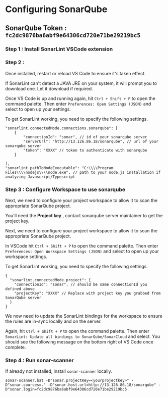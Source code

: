 # Configuring SonarQube

## SonarQube Token : `fc2dc9876ba6abf9e64306cd720e71be29219bc5`

### Step 1 : Install SonarLint VSCode extension

### Step 2 : 
Once installed, restart or reload VS Code to ensure it's taken effect.

If SonarLint can't detect a JAVA JRE on your system, it will prompt you to download one. Let it download if required.

Once VS Code is up and running again, hit `Ctrl + Shift + P` to open the command palette. Then enter `Preferences: Open Settings (JSON)` and select to open up your settings.

To get SonarLint working, you need to specify the following settings.

```
"sonarlint.connectedMode.connections.sonarqube": [
    { 
        "connectionId": "sonar", // id of your sonarqube server
        "serverUrl": "http://13.126.86.18/sonarqube", // url of your sonarqube server
        "token": "XXXX" // token to authenticate with sonarqube
    }

],
"sonarlint.pathToNodeExecutable": "C:\\\\Program Files\\\\nodejs\\\\node.exe", // path to your node.js installation if analyzing Javascript/Typescript
```


### Step 3 : Configure Workspace to use sonarqube

Next, we need to configure your project workspace to allow it to scan the appropriate SonarQube project.

You'll need the **Project key** , contact sonarqube server maintainer to get the project key.

Next, we need to configure your project workspace to allow it to scan the appropriate SonarQube project.

In VSCode hit `Ctrl + Shift + P` to open the command palette. Then enter `Preferences: Open Workspace Settings (JSON)` and select to open up your workspace settings.

To get SonarLint working, you need to specify the following settings.

```
{
  "sonarlint.connectedMode.project": {
    "connectionId": "sonar", // should be same connectionId you defined above
    "projectKey": "XXXX" // Replace with project key you grabbed from SonarQube server
  }
}
```

We now need to update the SonarLint bindings for the workspace to ensure the rules are in-sync locally and on the server.

Again, hit `Ctrl + Shift + P` to open the command palette. Then enter `SonarLint: Update all bindings to SonarQube/SonarCloud` and select. You should see the following message on the bottom right of VS Code once complete.


### Step 4 : Run sonar-scanner

If already not installed, install `sonar-scanner` locally.

```
sonar-scanner.bat -D"sonar.projectKey=<yourprojectkey>" -D"sonar.sources=." -D"sonar.host.url=http://13.126.86.18/sonarqube" -D"sonar.login=fc2dc9876ba6abf9e64306cd720e71be29219bc5
```
